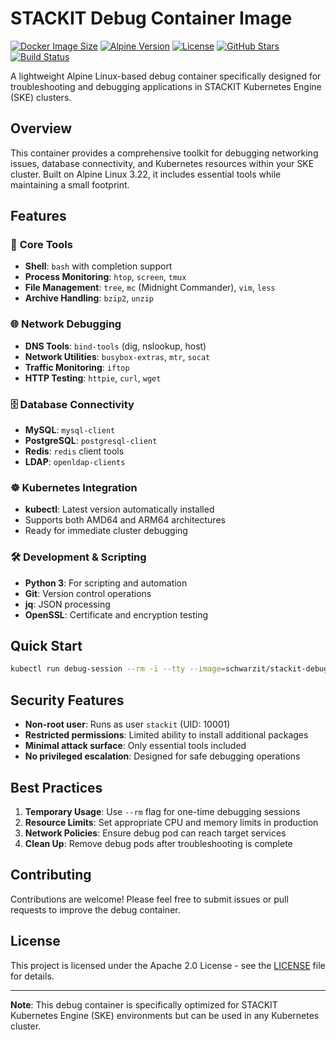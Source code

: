 # STACKIT Debug Container Image

[![Docker Image Size](https://img.shields.io/docker/image-size/stackitcloud/stackit-debug-container?style=flat-square&logo=docker)](https://hub.docker.com/r/stackitcloud/stackit-debug-container)
[![Alpine Version](https://img.shields.io/badge/Alpine-3.22-0D597F?style=flat-square&logo=alpinelinux)](https://alpinelinux.org/)
[![License](https://img.shields.io/github/license/stackitcloud/stackit-debug-container?style=flat-square)](https://github.com/stackitcloud/stackit-debug-container/blob/main/LICENSE)
[![GitHub Stars](https://img.shields.io/github/stars/stackitcloud/stackit-debug-container?style=flat-square&logo=github)](https://github.com/stackitcloud/stackit-debug-container/stargazers)
[![Build Status](https://img.shields.io/github/actions/workflow/status/stackitcloud/stackit-debug-container/build.yml?style=flat-square&logo=github-actions)](https://github.com/stackitcloud/stackit-debug-container/actions)

A lightweight Alpine Linux-based debug container specifically designed for troubleshooting and debugging applications in STACKIT Kubernetes Engine (SKE) clusters.

## Overview

This container provides a comprehensive toolkit for debugging networking issues, database connectivity, and Kubernetes resources within your SKE cluster. Built on Alpine Linux 3.22, it includes essential tools while maintaining a small footprint.

## Features

### 🔧 **Core Tools**
- **Shell**: `bash` with completion support
- **Process Monitoring**: `htop`, `screen`, `tmux`
- **File Management**: `tree`, `mc` (Midnight Commander), `vim`, `less`
- **Archive Handling**: `bzip2`, `unzip`

### 🌐 **Network Debugging**
- **DNS Tools**: `bind-tools` (dig, nslookup, host)
- **Network Utilities**: `busybox-extras`, `mtr`, `socat`
- **Traffic Monitoring**: `iftop`
- **HTTP Testing**: `httpie`, `curl`, `wget`

### 🗄️ **Database Connectivity**
- **MySQL**: `mysql-client`
- **PostgreSQL**: `postgresql-client`
- **Redis**: `redis` client tools
- **LDAP**: `openldap-clients`

### ☸️ **Kubernetes Integration**
- **kubectl**: Latest version automatically installed
- Supports both AMD64 and ARM64 architectures
- Ready for immediate cluster debugging

### 🛠️ **Development & Scripting**
- **Python 3**: For scripting and automation
- **Git**: Version control operations
- **jq**: JSON processing
- **OpenSSL**: Certificate and encryption testing

## Quick Start

```bash
kubectl run debug-session --rm -i --tty --image=schwarzit/stackit-debug-container:latest
```

## Security Features

- **Non-root user**: Runs as user `stackit` (UID: 10001)
- **Restricted permissions**: Limited ability to install additional packages
- **Minimal attack surface**: Only essential tools included
- **No privileged escalation**: Designed for safe debugging operations

## Best Practices

1. **Temporary Usage**: Use `--rm` flag for one-time debugging sessions
2. **Resource Limits**: Set appropriate CPU and memory limits in production
3. **Network Policies**: Ensure debug pod can reach target services
4. **Clean Up**: Remove debug pods after troubleshooting is complete

## Contributing

Contributions are welcome! Please feel free to submit issues or pull requests to improve the debug container.

## License

This project is licensed under the Apache 2.0 License - see the [LICENSE](https://github.com/stackitcloud/stackit-debug-container/blob/main/LICENSE) file for details.

---

**Note**: This debug container is specifically optimized for STACKIT Kubernetes Engine (SKE) environments but can be used in any Kubernetes cluster.